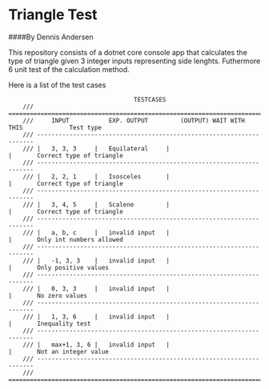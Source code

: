 # Triangle Test
####By Dennis Andersen

This repository consists of a dotnet core console app that calculates the type of triangle given 3 integer inputs representing side lenghts. Futhermore 6 unit test of the calculation method.

Here is a list of the test cases

                                       TESTCASES
        /// =====================================================================================================                                        
        ///     INPUT           EXP. OUTPUT         (OUTPUT) WAIT WITH THIS             Test type
        /// ---------------------------------------------------------------------
        /// |   3, 3, 3     |   Equilateral     |                               |       Correct type of triangle
        /// ---------------------------------------------------------------------
        /// |   2, 2, 1     |   Isosceles       |                               |       Correct type of triangle
        /// ---------------------------------------------------------------------
        /// |   3, 4, 5     |   Scalene         |                               |       Correct type of triangle
        /// ---------------------------------------------------------------------
        /// |   a, b, c     |   invalid input   |                               |       Only int numbers allowed
        /// ---------------------------------------------------------------------
        /// |   -1, 3, 3    |   invalid input   |                               |       Only positive values
        /// ---------------------------------------------------------------------
        /// |   0, 3, 3     |   invalid input   |                               |       No zero values 
        /// ---------------------------------------------------------------------
        /// |   1, 3, 6     |   invalid input   |                               |       Inequality test
        /// ---------------------------------------------------------------------
        /// |   max+1, 3, 6 |   invalid input   |                               |       Not an integer value
        /// ---------------------------------------------------------------------
        /// =====================================================================================================
